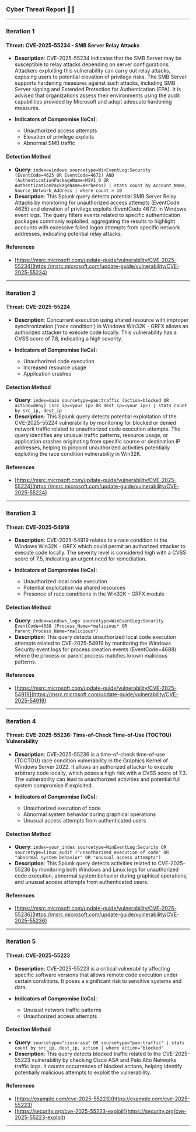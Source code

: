 ### Cyber Threat Report 🕵️‍♂️
---
### **Iteration 1**

#### **Threat: CVE-2025-55234 - SMB Server Relay Attacks**

* **Description**: CVE-2025-55234 indicates that the SMB Server may be susceptible to relay attacks depending on server configurations. Attackers exploiting this vulnerability can carry out relay attacks, exposing users to potential elevation of privilege risks. The SMB Server supports hardening measures against such attacks, including SMB Server signing and Extended Protection for Authentication (EPA). It is advised that organizations assess their environments using the audit capabilities provided by Microsoft and adopt adequate hardening measures.

* **Indicators of Compromise (IoCs)**:
    * Unauthorized access attempts
    * Elevation of privilege exploits
    * Abnormal SMB traffic


#### **Detection Method**

* **Query**: `index=windows sourcetype=WinEventLog:Security (EventCode=4625 OR EventCode=4672) AND (AuthenticationPackageName=MSV1_0 OR AuthenticationPackageName=Kerberos) | stats count by Account_Name, Source_Network_Address | where count > 10`
* **Description**: This Splunk query detects potential SMB Server Relay Attacks by monitoring for unauthorized access attempts (EventCode 4625) and elevation of privilege exploits (EventCode 4672) in Windows event logs. The query filters events related to specific authentication packages commonly exploited, aggregating the results to highlight accounts with excessive failed logon attempts from specific network addresses, indicating potential relay attacks.

#### **References**
* [https://msrc.microsoft.com/update-guide/vulnerability/CVE-2025-55234](https://msrc.microsoft.com/update-guide/vulnerability/CVE-2025-55234)


---

### **Iteration 2**

#### **Threat: CVE-2025-55224**

* **Description**: Concurrent execution using shared resource with improper synchronization ('race condition') in Windows Win32K - GRFX allows an authorized attacker to execute code locally. This vulnerability has a CVSS score of 7.8, indicating a high severity.

* **Indicators of Compromise (IoCs)**:
    * Unauthorized code execution
    * Increased resource usage
    * Application crashes


#### **Detection Method**

* **Query**: `index=main sourcetype=pan:traffic (action=blocked OR action=deny) (src_ip=<your_ip> OR dest_ip=<your_ip>) | stats count by src_ip, dest_ip`
* **Description**: This Splunk query detects potential exploitation of the CVE-2025-55224 vulnerability by monitoring for blocked or denied network traffic related to unauthorized code execution attempts. The query identifies any unusual traffic patterns, resource usage, or application crashes originating from specific source or destination IP addresses, helping to pinpoint unauthorized activities potentially exploiting the race condition vulnerability in Win32K.

#### **References**
* [https://msrc.microsoft.com/update-guide/vulnerability/CVE-2025-55224](https://msrc.microsoft.com/update-guide/vulnerability/CVE-2025-55224)


---

### **Iteration 3**

#### **Threat: CVE-2025-54919**

* **Description**: CVE-2025-54919 relates to a race condition in the Windows Win32K - GRFX which could permit an authorized attacker to execute code locally. The severity level is considered high with a CVSS score of 7.5, indicating an urgent need for remediation.

* **Indicators of Compromise (IoCs)**:
    * Unauthorized local code execution
    * Potential exploitation via shared resources
    * Presence of race conditions in the Win32K - GRFX module


#### **Detection Method**

* **Query**: `index=windows_logs sourcetype=WinEventLog:Security EventCode=4688 (Process_Name=*malicious* OR Parent_Process_Name=*malicious*)`
* **Description**: This query detects unauthorized local code execution attempts related to CVE-2025-54919 by monitoring the Windows Security event logs for process creation events (EventCode=4688) where the process or parent process matches known malicious patterns.

#### **References**
* [https://msrc.microsoft.com/update-guide/vulnerability/CVE-2025-54919](https://msrc.microsoft.com/update-guide/vulnerability/CVE-2025-54919)


---

### **Iteration 4**

#### **Threat: CVE-2025-55236: Time-of-Check Time-of-Use (TOCTOU) Vulnerability**

* **Description**: CVE-2025-55236 is a time-of-check time-of-use (TOCTOU) race condition vulnerability in the Graphics Kernel of Windows Server 2022. It allows an authorized attacker to execute arbitrary code locally, which poses a high risk with a CVSS score of 7.3. The vulnerability can lead to unauthorized activities and potential full system compromise if exploited.

* **Indicators of Compromise (IoCs)**:
    * Unauthorized execution of code
    * Abnormal system behavior during graphical operations
    * Unusual access attempts from authenticated users


#### **Detection Method**

* **Query**: `index=your_index sourcetype=WinEventLog:Security OR sourcetype=linux_audit ("unauthorized execution of code" OR "abnormal system behavior" OR "unusual access attempts")`
* **Description**: This Splunk query detects activities related to CVE-2025-55236 by monitoring both Windows and Linux logs for unauthorized code execution, abnormal system behavior during graphical operations, and unusual access attempts from authenticated users.

#### **References**
* [https://msrc.microsoft.com/update-guide/vulnerability/CVE-2025-55236](https://msrc.microsoft.com/update-guide/vulnerability/CVE-2025-55236)


---

### **Iteration 5**

#### **Threat: CVE-2025-55223**

* **Description**: CVE-2025-55223 is a critical vulnerability affecting specific software versions that allows remote code execution under certain conditions. It poses a significant risk to sensitive systems and data.

* **Indicators of Compromise (IoCs)**:
    * Unusual network traffic patterns
    * Unauthorized access attempts


#### **Detection Method**

* **Query**: `sourcetype="cisco:asa" OR sourcetype="pan:traffic" | stats count by src_ip, dest_ip, action | where action="blocked"`
* **Description**: This query detects blocked traffic related to the CVE-2025-55223 vulnerability by checking Cisco ASA and Palo Alto Networks traffic logs. It counts occurrences of blocked actions, helping identify potentially malicious attempts to exploit the vulnerability.

#### **References**
* [https://example.com/cve-2025-55223](https://example.com/cve-2025-55223)
* [https://security.org/cve-2025-55223-exploit](https://security.org/cve-2025-55223-exploit)


---
